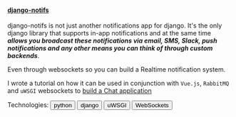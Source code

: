 <h4 class="text-underline">
  <a href="https://github.com/danidee10/django-notifs">django-notifs</a>
</h4>

django-notifs is not just another notifications app for django. It's the only django library that supports in-app notifications and at the same time ***allows you broadcast these notifications via email, SMS, Slack, push notifications and any other means you can think of through custom backends***.

Even through websockets so you can build a Realtime notification system.

I wrote a tutorial on how it can be used in conjunction with `Vue.js`, `RabbitMQ` and `uWSGI` websockets to [build a Chat application](https://danidee10.github.io/2018/01/01/realtime-django-1.html)

<!-- It also features an API for that decouples it from django. This means you can use it to send and manage notifications no matter the language/stack you use.
From PHP to NodeJS Webapps, Background tasks/workers, CLI/Shell Scripts even mobile Applications
-->

Technologies:
<button class="btn btn-ghost tag">python</button>
<button class="btn btn-ghost tag">django</button>
<button class="btn btn-ghost tag">uWSGI</button>
<button class="btn btn-ghost tag">WebSockets</button>

